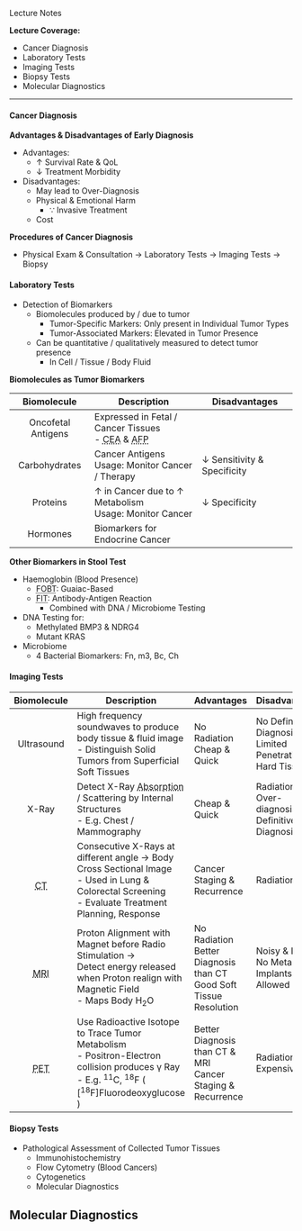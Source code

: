Lecture Notes

**Lecture Coverage:**
- Cancer Diagnosis
- Laboratory Tests
- Imaging Tests
- Biopsy Tests
- Molecular Diagnostics

---
#### **Cancer Diagnosis**
**Advantages & Disadvantages of Early Diagnosis**
- Advantages:
	- ↑ Survival Rate & QoL
	- ↓ Treatment Morbidity
- Disadvantages:
	- May lead to Over-Diagnosis
	- Physical & Emotional Harm
		- ∵ Invasive Treatment
	- Cost

**Procedures of Cancer Diagnosis**
- Physical Exam & Consultation → Laboratory Tests → Imaging Tests → Biopsy


#### **Laboratory Tests**
- Detection of Biomarkers
	- Biomolecules produced by / due to tumor
		- Tumor-Specific Markers: Only present in Individual Tumor Types
		- Tumor-Associated Markers: Elevated in Tumor Presence
	- Can be quantitative / qualitatively measured to detect tumor presence
		- In Cell / Tissue / Body Fluid

**Biomolecules as Tumor Biomarkers**

|    Biomolecule     | Description                                                                                                                             | Disadvantages               |
| :----------------: | --------------------------------------------------------------------------------------------------------------------------------------- | --------------------------- |
| Oncofetal Antigens | Expressed in Fetal / Cancer Tissues<br>- <abbr Title="Carcinoembryonic Antigen">CEA</abbr> & <abbr Title="Alpha-fetoprotein">AFP</abbr> |                             |
|   Carbohydrates    | Cancer Antigens <br>Usage: Monitor Cancer / Therapy                                                                                     | ↓ Sensitivity & Specificity |
|      Proteins      | ↑ in Cancer due to ↑ Metabolism<br>Usage: Monitor Cancer                                                                                | ↓ Specificity               |
|      Hormones      | Biomarkers for Endocrine Cancer                                                                                                         |                             |

**Other Biomarkers in Stool Test**
- Haemoglobin (Blood Presence)
	- <abbr Title="Fecal Occult Blood Test">FOBT</abbr>: Guaiac-Based
	- <abbr Title="Fecal Immunochemical Test">FIT</abbr>: Antibody-Antigen Reaction
		- Combined with DNA / Microbiome Testing
- DNA Testing for:
	- Methylated BMP3 & NDRG4
	- Mutant KRAS
- Microbiome
	- 4 Bacterial Biomarkers: Fn, m3, Bc, Ch


#### **Imaging Tests**

|                        Biomolecule                        | Description                                                                                                                                                                       | Advantages                                                              | Disadvantages                                                  |
| :-------------------------------------------------------: | --------------------------------------------------------------------------------------------------------------------------------------------------------------------------------- | ----------------------------------------------------------------------- | -------------------------------------------------------------- |
|                        Ultrasound                         | High frequency soundwaves to produce body tissue & fluid image<br>- Distinguish Solid Tumors from Superficial Soft Tissues                                                        | No Radiation<br>Cheap & Quick                                           | No Definitive Diagnosis<br>Limited Penetration of Hard Tissues |
|                           X-Ray                           | Detect X-Ray <abbr Title="Bone > Fat > Air">Absorption</abbr> / Scattering by Internal Structures<br>- E.g. Chest / Mammography                                                   | Cheap & Quick                                                           | Radiation<br>Over-diagnosis / No Definitive Diagnosis          |
|    <br><abbr Title="Computerized Tomography">CT</abbr>    | Consecutive X-Rays at different angle → Body Cross Sectional Image<br>- Used in Lung & Colorectal Screening<br>- Evaluate Treatment Planning, Response                            | Cancer Staging & Recurrence                                             | Radiation                                                      |
|  <br><abbr Title="Magnetic Resonance Imaging">MRI</abbr>  | Proton Alignment with Magnet before Radio Stimulation →<br>Detect energy released when Proton realign with Magnetic Field<br>- Maps Body H<sub>2</sub>O                           | No Radiation<br>Better Diagnosis than CT<br>Good Soft Tissue Resolution | Noisy & Long<br>No Metal Implants Allowed                      |
| <br><abbr Title="Positron Emission Tomography">PET</abbr> | Use Radioactive Isotope to Trace Tumor Metabolism<br>- Positron-Electron collision produces γ Ray<br>- E.g. <sup>11</sup>C, <sup>18</sup>F ( [<sup>18</sup>F]Fluorodeoxyglucose ) | Better Diagnosis than CT & MRI<br>Cancer Staging & Recurrence           | Radiation<br>Expensive                                         |


#### **Biopsy Tests**
- Pathological Assessment of Collected Tumor Tissues
	- Immunohistochemistry
	- Flow Cytometry (Blood Cancers)
	- Cytogenetics
	- Molecular Diagnostics

**Molecular Diagnostics**
- 